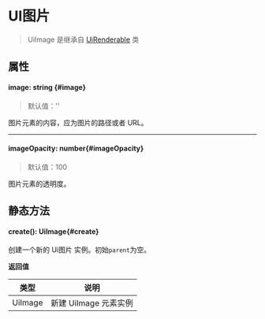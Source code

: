 <script setup>
import '/style.css'
</script>
# UI图片

> UiImage 是继承自 [UiRenderable](/GameUI/UiRenderable) 类

## 属性

#### <font id="API" />image<font id="Type">: string</font>   {#image} 
> 默认值：''

图片元素的内容，应为图片的路径或者 URL。

---


#### <font id="API" />imageOpacity<font id="Type">: number</font>{#imageOpacity} 
> 默认值：100
 
图片元素的透明度。


## 静态方法

#### <font id="API" />create()<font id="Type">: UiImage</font>{#create} 
创建一个新的 Ui图片 实例。初始`parent`为空。

**返回值**

| **类型** | **说明** |
| --- | --- |
| UiImage | 新建 UiImage 元素实例 |


